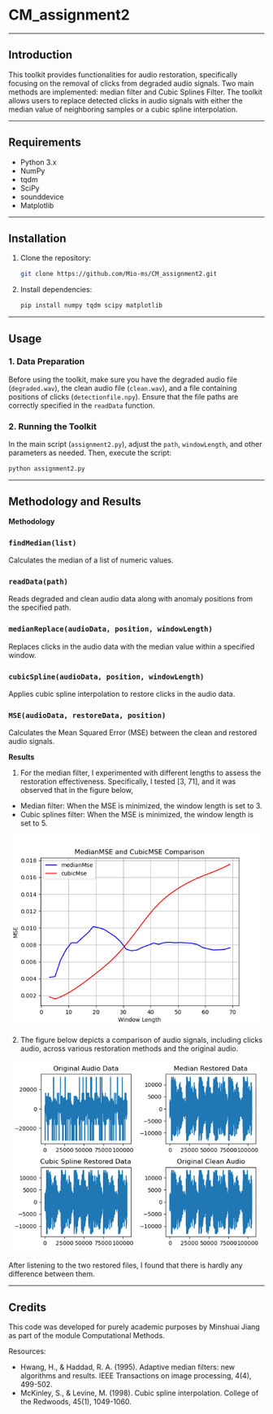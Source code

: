 # CM_assignment2

---
## Introduction

This toolkit provides functionalities for audio restoration, specifically focusing on the removal of clicks from degraded audio signals. Two main methods are implemented: median filter and Cubic Splines Filter. The toolkit allows users to replace detected clicks in audio signals with either the median value of neighboring samples or a cubic spline interpolation.

---
## Requirements

- Python 3.x
- NumPy
- tqdm
- SciPy
- sounddevice
- Matplotlib

---
## Installation

1. Clone the repository:

    ```bash
    git clone https://github.com/Mio-ms/CM_assignment2.git
    ```

2. Install dependencies:

    ```bash
    pip install numpy tqdm scipy matplotlib
    ```

---
## Usage

### 1. Data Preparation

Before using the toolkit, make sure you have the degraded audio file (`degraded.wav`), the clean audio file (`clean.wav`), and a file containing positions of clicks (`detectionfile.npy`). Ensure that the file paths are correctly specified in the `readData` function.

### 2. Running the Toolkit

In the main script (`assignment2.py`), adjust the `path`, `windowLength`, and other parameters as needed. Then, execute the script:

```bash
python assignment2.py
```

---
## Methodology and Results

**Methodology**

### `findMedian(list)`

Calculates the median of a list of numeric values.

### `readData(path)`

Reads degraded and clean audio data along with anomaly positions from the specified path.

### `medianReplace(audioData, position, windowLength)`

Replaces clicks in the audio data with the median value within a specified window.

### `cubicSpline(audioData, position, windowLength)`

Applies cubic spline interpolation to restore clicks in the audio data.

### `MSE(audioData, restoreData, position)`

Calculates the Mean Squared Error (MSE) between the clean and restored audio signals.


**Results**

1. For the median filter, I experimented with different lengths to assess the restoration effectiveness. Specifically, I tested [3, 71], and it was observed that in the figure below, 
* Median filter: When the MSE is minimized, the window length is set to 3.
* Cubic splines filter: When the MSE is minimized, the window length is set to 5.

<img src="mse compare.png" width="700">

2. The figure below depicts a comparison of audio signals, including clicks audio, across various restoration methods and the original audio.

<img src="Comparison of Different Audio Signals.png" width="700">

After listening to the two restored files, I found that there is hardly any difference between them.


---
## Credits

This code was developed for purely academic purposes by Minshuai Jiang as part of the module Computational Methods.

Resources:
- Hwang, H., & Haddad, R. A. (1995). Adaptive median filters: new algorithms and results. IEEE Transactions on image processing, 4(4), 499-502.
- McKinley, S., & Levine, M. (1998). Cubic spline interpolation. College of the Redwoods, 45(1), 1049-1060.